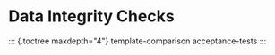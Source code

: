 Data Integrity Checks
=====================

::: {.toctree maxdepth="4"}
template-comparison acceptance-tests
:::
